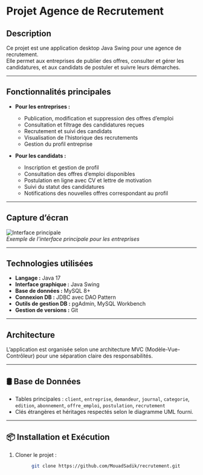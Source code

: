 # Projet Agence de Recrutement

## Description

Ce projet est une application desktop Java Swing pour une agence de recrutement.  
Elle permet aux entreprises de publier des offres, consulter et gérer les candidatures, et aux candidats de postuler et suivre leurs démarches.  

---

## Fonctionnalités principales

- **Pour les entreprises :**  
  - Publication, modification et suppression des offres d’emploi  
  - Consultation et filtrage des candidatures reçues  
  - Recrutement et suivi des candidats  
  - Visualisation de l’historique des recrutements  
  - Gestion du profil entreprise

- **Pour les candidats :**  
  - Inscription et gestion de profil  
  - Consultation des offres d’emploi disponibles  
  - Postulation en ligne avec CV et lettre de motivation  
  - Suivi du statut des candidatures  
  - Notifications des nouvelles offres correspondant au profil

---

## Capture d’écran

![Interface principale](./screenshots/interface_principale.png)  
*Exemple de l’interface principale pour les entreprises*

---

## Technologies utilisées

- **Langage :** Java 17  
- **Interface graphique :** Java Swing  
- **Base de données :** MySQL 8+  
- **Connexion DB :** JDBC avec DAO Pattern  
- **Outils de gestion DB :** pgAdmin, MySQL Workbench  
- **Gestion de versions :** Git  

---

## Architecture

L’application est organisée selon une architecture MVC (Modèle-Vue-Contrôleur) pour une séparation claire des responsabilités.


---

## 🛢 Base de Données

- Tables principales : `client`, `entreprise`, `demandeur`, `journal`, `categorie`, `edition`, `abonnement`, `offre_emploi`, `postulation`, `recrutement`
- Clés étrangères et héritages respectés selon le diagramme UML fourni.

---

## 📦 Installation et Exécution

1. Cloner le projet :
   ```bash
         git clone https://github.com/MouadSadik/recrutement.git
